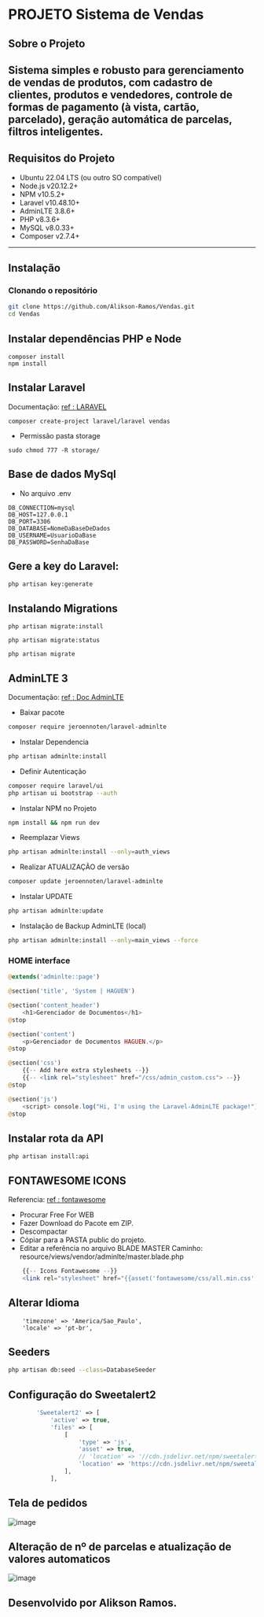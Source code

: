 # PROJETO Sistema de Vendas

## Sobre o Projeto

Sistema simples e robusto para gerenciamento de vendas de produtos, com cadastro de clientes, produtos e vendedores, controle de formas de pagamento (à vista, cartão, parcelado), geração automática de parcelas, filtros inteligentes.
---

## Requisitos do Projeto

- Ubuntu 22.04 LTS (ou outro SO compatível)
- Node.js v20.12.2+
- NPM v10.5.2+
- Laravel v10.48.10+
- AdminLTE 3.8.6+
- PHP v8.3.6+
- MySQL v8.0.33+
- Composer v2.7.4+

---
## Instalação

### Clonando o repositório

```bash
git clone https://github.com/Alikson-Ramos/Vendas.git
cd Vendas
```
## Instalar dependências PHP e Node
```
composer install
npm install
```

## Instalar Laravel
Documentação: <a href="https://laravel.com/docs/12.x"> ref : LARAVEL </a>
 ```
composer create-project laravel/laravel vendas
```
- Permissão pasta storage
```
sudo chmod 777 -R storage/
```
## Base de dados MySql
- No arquivo .env
```
DB_CONNECTION=mysql 
DB_HOST=127.0.0.1
DB_PORT=3306
DB_DATABASE=NomeDaBaseDeDados
DB_USERNAME=UsuarioDaBase
DB_PASSWORD=SenhaDaBase
```
## Gere a key do Laravel:
```
php artisan key:generate
```
## Instalando Migrations
```
php artisan migrate:install
```
```
php artisan migrate:status
```
```
php artisan migrate
```
## AdminLTE 3

Documentação: <a href="https://github.com/jeroennoten/Laravel-AdminLTE/wiki/Installation"> ref : Doc AdminLTE</a>

- Baixar pacote
```bash
composer require jeroennoten/laravel-adminlte
```

- Instalar Dependencia
```bash
php artisan adminlte:install
```

- Definir Autenticação
```bash
composer require laravel/ui
php artisan ui bootstrap --auth
```

- Instalar NPM no Projeto
```bash
npm install && npm run dev
```

- Reemplazar Views
```bash
php artisan adminlte:install --only=auth_views
```

- Realizar ATUALIZAÇÃO de versão
```bash
composer update jeroennoten/laravel-adminlte
```

- Instalar UPDATE
```bash
php artisan adminlte:update
```

- Instalação de Backup AdminLTE (local)
```bash
php artisan adminlte:install --only=main_views --force
```
### HOME interface

```php
@extends('adminlte::page')

@section('title', 'System | HAGUEN')

@section('content_header')
    <h1>Gerenciador de Documentos</h1>
@stop

@section('content')
    <p>Gerenciador de Documentos HAGUEN.</p>
@stop

@section('css')
    {{-- Add here extra stylesheets --}}
    {{-- <link rel="stylesheet" href="/css/admin_custom.css"> --}}
@stop

@section('js')
    <script> console.log("Hi, I'm using the Laravel-AdminLTE package!"); </script>
@stop

```

## Instalar rota da API
```
php artisan install:api
```

## FONTAWESOME ICONS

Referencia: <a href="https://fontawesome.com/download"> ref : fontawesome</a>
- Procurar Free For WEB
- Fazer Download do Pacote em ZIP.
- Descompactar
- Cópiar para a PASTA public do projeto.
- Editar a referência no arquivo BLADE MASTER
Caminho: resource/views/vendor/adminlte/master.blade.php
```php
    {{-- Icons Fontawesome --}}
    <link rel="stylesheet" href="{{asset('fontawesome/css/all.min.css')}}">
```

## Alterar Idioma
```
    'timezone' => 'America/Sao_Paulo',
    'locale' => 'pt-br',
```

## Seeders

```bash
php artisan db:seed --class=DatabaseSeeder
```

## Configuração do Sweetalert2
```php
        'Sweetalert2' => [
            'active' => true,
            'files' => [
                [
                    'type' => 'js',
                    'asset' => true,
                    // 'location' => '//cdn.jsdelivr.net/npm/sweetalert2@8',
                    'location' => 'https://cdn.jsdelivr.net/npm/sweetalert2@11',
                ],
            ],
```

## Tela de pedidos
![image](https://github.com/user-attachments/assets/14c126da-e993-4d21-b9aa-35a341091cd4)

## Alteração de nº de parcelas e atualização de valores automaticos
![image](https://github.com/user-attachments/assets/2a27ba45-4519-420f-a170-3f1180ef1113)



## Desenvolvido por Alikson Ramos.

